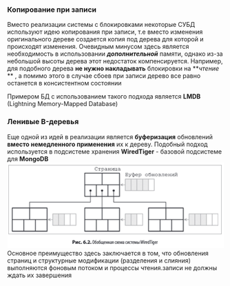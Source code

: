 ### Копирование при записи

Вместо реализации системы с блокировками некоторые СУБД используют идею копирования при записи,
т.е вместо изменения оригинального дереве создается копия под дерева для которой и происходят изменения.
Очевидным минусом здесь является необходимость в использовании **_дополнительной_** памяти, однако из-за небольшой
высоты
дерева этот недостаток компенсируется. Например, для подобного дерева **не нужно накладывать** блокировки на **_чтение_
**
, а помимо этого в случае сбоев при записи дерево все равно останется в консистентном состоянии

Примером БД с использованием такого подхода является **LMDB** (Lightning Memory-Mapped Database)

### Ленивые B-деревья

Еще одной из идей в реализации является **буферизация** обновлений **вместо немедленного применения** их к дереву.
Подобный подход используется в подсистеме хранения **WiredTiger** - базовой подсистеме для **MongoDB**
![img.png](../../resources/wired-tiger.png)
Основное преимущество здесь заключается в том, что обновления страниц и структурные модификации (разделения и слияния) выполняются фоновым потоком
и процессы чтения.записи не должны ждать их завершения 
